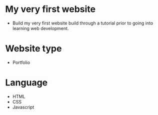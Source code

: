 # My very first website
- Build my very first website build through a tutorial prior to going into learning web development.

# Website type
- Portfolio

# Language
- HTML
- CSS
- Javascript
<img src="">

